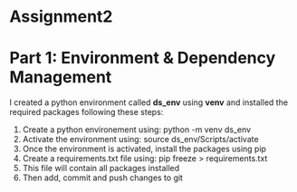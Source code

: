 # Assignment2
# Part 1: Environment & Dependency Management
I created a python environment called **ds_env** using **venv** and installed the required packages following these steps:
1. Create a python environement using: python -m venv ds_env
2. Activate the environment using: source ds_env/Scripts/activate
3. Once the environment is activated, install the packages using pip
4. Create a requirements.txt file using: pip freeze > requirements.txt
5. This file will contain all packages installed
6. Then add, commit and push changes to git
